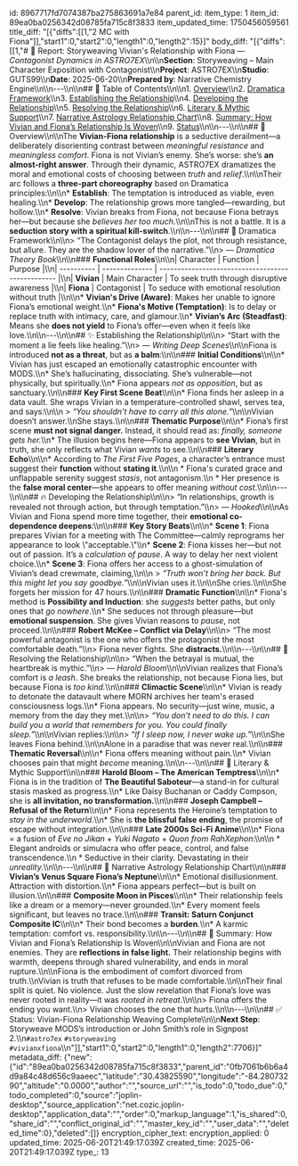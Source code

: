 id: 8967717fd7074387ba275863691a7e84
parent_id: 
item_type: 1
item_id: 89ea0ba0256342d08785fa715c8f3833
item_updated_time: 1750456059561
title_diff: "[{\"diffs\":[[1,\"2 MC with Fiona\"]],\"start1\":0,\"start2\":0,\"length1\":0,\"length2\":15}]"
body_diff: "[{\"diffs\":[[1,\"# 📘 Report: Storyweaving Vivian's Relationship with Fiona — *Contagonist Dynamics in ASTRO7EX*\\\n\\\n**Section**: Storyweaving – Main Character Exposition with Contagonist\\\n**Project**: ASTRO7EX\\\n**Studio**: GUTS99\\\n**Date**: 2025-06-20\\\n**Prepared by**: Narrative Chemistry Engine\\\n\\\n---\\\n\\\n## 📓 Table of Contents\\\n\\\n1. [Overview](#overview)\\\n2. [Dramatica Framework](#dramatica-framework)\\\n3. [Establishing the Relationship](#establishing-the-relationship)\\\n4. [Developing the Relationship](#developing-the-relationship)\\\n5. [Resolving the Relationship](#resolving-the-relationship)\\\n6. [Literary & Mythic Support](#literary--mythic-support)\\\n7. [Narrative Astrology Relationship Chart](#narrative-astrology-relationship-chart)\\\n8. [Summary: How Vivian and Fiona’s Relationship Is Woven](#summary-how-vivian-and-fionas-relationship-is-woven)\\\n9. [Status](#status)\\\n\\\n---\\\n\\\n## 🧠 Overview\\\n\\\nThe **Vivian-Fiona relationship** is a seductive derailment—a deliberately disorienting contrast between *meaningful resistance* and *meaningless comfort*. Fiona is not Vivian’s enemy. She’s worse: she’s **an almost-right answer**. Through their dynamic, ASTRO7EX dramatizes the moral and emotional costs of choosing between *truth* and *relief*.\\\n\\\nTheir arc follows a **three-part choreography** based on Dramatica principles:\\\n\\\n* **Establish**: The temptation is introduced as viable, even healing.\\\n* **Develop**: The relationship grows more tangled—rewarding, but hollow.\\\n* **Resolve**: Vivian breaks from Fiona, not because Fiona betrays her—but because she *believes her too much.*\\\n\\\nThis is not a battle. It is a **seduction story with a spiritual kill-switch**.\\\n\\\n---\\\n\\\n## 🧱 Dramatica Framework\\\n\\\n> “The Contagonist delays the plot, not through resistance, but allure. They are the shadow lover of the narrative.”\\\n> — *Dramatica Theory Book*\\\n\\\n### **Functional Roles**\\\n\\\n| Character  | Function       | Purpose                                           |\\\n| ---------- | -------------- | ------------------------------------------------- |\\\n| **Vivian** | Main Character | To seek truth through disruptive awareness        |\\\n| **Fiona**  | Contagonist    | To seduce with emotional resolution without truth |\\\n\\\n* **Vivian's Drive (Aware)**: Makes her unable to ignore Fiona’s emotional weight.\\\n* **Fiona's Motive (Temptation)**: Is to delay or replace truth with intimacy, care, and glamour.\\\n* **Vivian’s Arc (Steadfast)**: Means she **does not yield** to Fiona’s offer—even when it feels like love.\\\n\\\n---\\\n\\\n## ✨ Establishing the Relationship\\\n\\\n> “Start with the moment a lie feels like healing.”\\\n> — *Writing Deep Scenes*\\\n\\\nFiona is introduced **not as a threat**, but as **a balm**:\\\n\\\n### **Initial Conditions**\\\n\\\n* Vivian has just escaped an emotionally catastrophic encounter with MODS.\\\n* She’s hallucinating, dissociating. She’s vulnerable—not physically, but spiritually.\\\n* Fiona appears *not as opposition*, but as sanctuary.\\\n\\\n### **Key First Scene Beat**\\\n\\\n* Fiona finds her asleep in a data vault. She wraps Vivian in a temperature-controlled shawl, serves tea, and says:\\\n\\\n  > *“You shouldn’t have to carry all this alone.”*\\\n\\\nVivian doesn’t answer.\\\nShe stays.\\\n\\\n### **Thematic Purpose**\\\n\\\n* Fiona’s first scene **must not signal danger.** Instead, it should read as: *finally, someone gets her.*\\\n* The illusion begins here—Fiona appears to **see Vivian**, but in truth, she only reflects what Vivian *wants* to see.\\\n\\\n### **Literary Echo**\\\n\\\n* According to *The First Five Pages*, a character’s entrance must suggest their **function** without **stating it**.\\\n\\\n  * Fiona's curated grace and unflappable serenity suggest *stasis*, not antagonism.\\\n  * Her presence is the **false moral center**—she appears to offer meaning *without cost*.\\\n\\\n---\\\n\\\n## 🔥 Developing the Relationship\\\n\\\n> “In relationships, growth is revealed not through action, but through temptation.”\\\n> — *Hooked*\\\n\\\nAs Vivian and Fiona spend more time together, their **emotional co-dependence deepens**:\\\n\\\n### **Key Story Beats**\\\n\\\n* **Scene 1**: Fiona prepares Vivian for a meeting with The Committee—calmly reprograms her appearance to look \\\"acceptable.\\\"\\\n* **Scene 2**: Fiona kisses her—but not out of passion. It’s a *calculation of pause*. A way to delay her next violent choice.\\\n* **Scene 3**: Fiona offers her access to a ghost-simulation of Vivian’s dead crewmate, claiming,\\\n\\\n  > *“Truth won’t bring her back. But this might let you say goodbye.”*\\\n\\\nVivian uses it.\\\n\\\nShe cries.\\\n\\\nShe forgets her mission for 47 hours.\\\n\\\n### **Dramatic Function**\\\n\\\n* Fiona's method is **Possibility and Induction**: she *suggests* better paths, but only ones that *go nowhere*.\\\n* She seduces not through pleasure—but **emotional suspension**. She gives Vivian reasons to *pause*, not proceed.\\\n\\\n### **Robert McKee – Conflict via Delay**\\\n\\\n> “The most powerful antagonist is the one who offers the protagonist the most comfortable death.”\\\n> Fiona never fights. She **distracts.**\\\n\\\n---\\\n\\\n## 🧨 Resolving the Relationship\\\n\\\n> “When the betrayal is mutual, the heartbreak is mythic.”\\\n> — *Harold Bloom*\\\n\\\nVivian realizes that Fiona’s comfort is *a leash*. She breaks the relationship, not because Fiona lies, but because Fiona is *too kind.*\\\n\\\n### **Climactic Scene**\\\n\\\n* Vivian is ready to detonate the datavault where MORN archives her team's erased consciousness logs.\\\n* Fiona appears. No security—just wine, music, a memory from the day they met.\\\n\\\n> *“You don’t need to do this. I can build you a world that remembers for you. You could finally sleep.”*\\\n\\\nVivian replies:\\\n\\\n> *“If I sleep now, I never wake up.”*\\\n\\\nShe leaves Fiona behind.\\\n\\\nAlone in a paradise that was never real.\\\n\\\n### **Thematic Reversal**\\\n\\\n* Fiona offers meaning without pain.\\\n* Vivian chooses pain that might *become* meaning.\\\n\\\n---\\\n\\\n## 📖 Literary & Mythic Support\\\n\\\n### **Harold Bloom – The American Temptress**\\\n\\\n* Fiona is in the tradition of **The Beautiful Saboteur**—a stand-in for cultural stasis masked as progress.\\\n* Like Daisy Buchanan or Caddy Compson, she is **all invitation, no transformation.**\\\n\\\n### **Joseph Campbell – Refusal of the Return**\\\n\\\n* Fiona represents the Heroine’s temptation to *stay in the underworld*.\\\n* She is **the blissful false ending**, the promise of escape without integration.\\\n\\\n### **Late 2000s Sci-Fi Anime**\\\n\\\n* Fiona = a fusion of *Eve no Jikan* + *Yuki Nagato* + *Quon from RahXephon*:\\\n\\\n  * Elegant androids or simulacra who offer peace, control, and false transcendence.\\\n  * Seductive in their clarity. Devastating in their *unreality.*\\\n\\\n---\\\n\\\n## 🌌 Narrative Astrology Relationship Chart\\\n\\\n### **Vivian’s Venus Square Fiona’s Neptune**\\\n\\\n* Emotional disillusionment. Attraction with distortion.\\\n* Fiona appears perfect—but is built on illusion.\\\n\\\n### **Composite Moon in Pisces**\\\n\\\n* Their relationship feels like a dream or a memory—never grounded.\\\n* Every moment feels significant, but leaves no trace.\\\n\\\n### **Transit: Saturn Conjunct Composite IC**\\\n\\\n* Their bond becomes a **burden**.\\\n* A karmic temptation: comfort vs. responsibility.\\\n\\\n---\\\n\\\n## 🎯 Summary: How Vivian and Fiona’s Relationship Is Woven\\\n\\\nVivian and Fiona are not enemies. They are **reflections in false light.** Their relationship begins with warmth, deepens through shared vulnerability, and ends in moral rupture.\\\n\\\nFiona is the embodiment of comfort divorced from truth.\\\nVivian is truth that refuses to be made comfortable.\\\n\\\nTheir final split is quiet. No violence. Just the slow revelation that Fiona’s love was never rooted in reality—it was *rooted in retreat*.\\\n\\\n> Fiona offers the ending you want.\\\n> Vivian chooses the one that hurts.\\\n\\\n---\\\n\\\n## ✅ Status: Vivian-Fiona Relationship Weaving Complete\\\n\\\n**Next Step**: Storyweave MODS’s introduction or John Smith’s role in Signpost 2.\\\n`#astro7ex` `#storyweaving` `#vivianxfiona`\\\n\"]],\"start1\":0,\"start2\":0,\"length1\":0,\"length2\":7706}]"
metadata_diff: {"new":{"id":"89ea0ba0256342d08785fa715c8f3833","parent_id":"0fb7061b6b6a4d9a84c48d656c9aaeec","latitude":"30.43825590","longitude":"-84.28073290","altitude":"0.0000","author":"","source_url":"","is_todo":0,"todo_due":0,"todo_completed":0,"source":"joplin-desktop","source_application":"net.cozic.joplin-desktop","application_data":"","order":0,"markup_language":1,"is_shared":0,"share_id":"","conflict_original_id":"","master_key_id":"","user_data":"","deleted_time":0},"deleted":[]}
encryption_cipher_text: 
encryption_applied: 0
updated_time: 2025-06-20T21:49:17.039Z
created_time: 2025-06-20T21:49:17.039Z
type_: 13